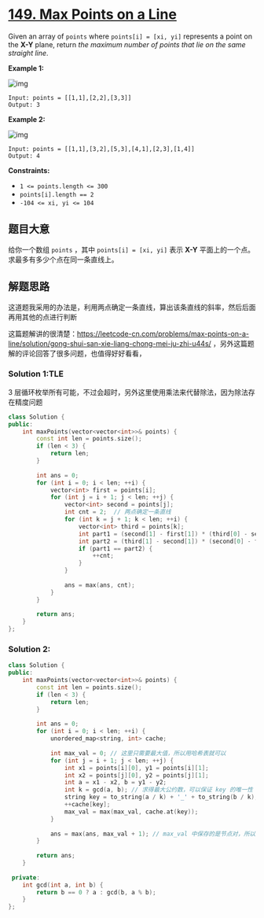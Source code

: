 # [149. Max Points on a Line](https://leetcode-cn.com/problems/max-points-on-a-line/)

Given an array of `points` where `points[i] = [xi, yi]` represents a point on the **X-Y** plane, return *the maximum number of points that lie on the same straight line*.

 

**Example 1:**

![img](https://assets.leetcode.com/uploads/2021/02/25/plane1.jpg)

```
Input: points = [[1,1],[2,2],[3,3]]
Output: 3
```

**Example 2:**

![img](https://assets.leetcode.com/uploads/2021/02/25/plane2.jpg)

```
Input: points = [[1,1],[3,2],[5,3],[4,1],[2,3],[1,4]]
Output: 4
```

 

**Constraints:**

- `1 <= points.length <= 300`
- `points[i].length == 2`
- `-104 <= xi, yi <= 104`

## 题目大意

给你一个数组 `points` ，其中 `points[i] = [xi, yi]` 表示 **X-Y** 平面上的一个点。求最多有多少个点在同一条直线上。

 ## 解题思路

这道题我采用的办法是，利用两点确定一条直线，算出该条直线的斜率，然后后面再用其他的点进行判断

这篇题解讲的很清楚：https://leetcode-cn.com/problems/max-points-on-a-line/solution/gong-shui-san-xie-liang-chong-mei-ju-zhi-u44s/ ，另外这篇题解的评论回答了很多问题，也值得好好看看，

### Solution 1:TLE

3 层循环枚举所有可能，不过会超时，另外这里使用乘法来代替除法，因为除法存在精度问题

````c++
class Solution {
public:
    int maxPoints(vector<vector<int>>& points) {
        const int len = points.size();
        if (len < 3) {
            return len;
        }
        
        int ans = 0;
        for (int i = 0; i < len; ++i) {
            vector<int> first = points[i];
            for (int j = i + 1; j < len; ++j) {
                vector<int> second = points[j];
                int cnt = 2;  // 两点确定一条直线
                for (int k = j + 1; k < len; ++i) {
                    vector<int> third = points[k];
                    int part1 = (second[1] - first[1]) * (third[0] - second[0]);
                    int part2 = (third[1] - second[1]) * (second[0] - first[0]);
                    if (part1 == part2) {
                        ++cnt;
                    }
                }
                
                ans = max(ans, cnt);
            }
        }
        
        return ans;
    }
};
````

### Solution 2:

````c++
class Solution {
public:
    int maxPoints(vector<vector<int>>& points) {
        const int len = points.size();
        if (len < 3) {
            return len;
        }
        
        int ans = 0;
        for (int i = 0; i < len; ++i) {
            unordered_map<string, int> cache;
            
            int max_val = 0; // 这里只需要最大值，所以用哈希表就可以
            for (int j = i + 1; j < len; ++j) {
                int x1 = points[i][0], y1 = points[i][1];
                int x2 = points[j][0], y2 = points[j][1];
                int a = x1 - x2, b = y1 - y2;
                int k = gcd(a, b); // 求得最大公约数，可以保证 key 的唯一性
                string key = to_string(a / k) + '_' + to_string(b / k); // 构造 key
                ++cache[key];
                max_val = max(max_val, cache.at(key));
            }
            
            ans = max(ans, max_val + 1); // max_val 中保存的是节点对，所以这里要 + 1
        }
        
        return ans;
    }
    
 private:
    int gcd(int a, int b) {
        return b == 0 ? a : gcd(b, a % b);
    }
};
````

